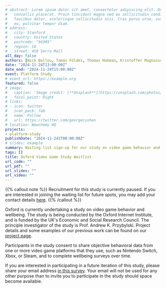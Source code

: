```yaml
---
# abstract: Lorem ipsum dolor sit amet, consectetur adipiscing elit. Duis posuere tellusac
#   convallis placerat. Proin tincidunt magna sed ex sollicitudin condimentum. Sed ac
#   faucibus dolor, scelerisque sollicitudin nisi. Cras purus urna, suscipit quis sapien
#   eu, pulvinar tempor diam.
# address:
#   city: Stanford
#   country: United States
#   postcode: "94305"
#   region: CA
#   street: 450 Serra Mall
all_day: false
authors: [Nick Ballou, Tamás Földes, Thomas Hakman, Kristoffer Magnusson, Matti Vurore, Andrew K Przybylski]
date: "2024-11-24T13:00:00Z"
date_end: "2024-11-24T15:00:00Z"
event: Platform Study
# event_url: https://example.org
featured: false
# image:
#   caption: 'Image credit: [**Unsplash**](https://unsplash.com/photos/bzdhc5b3Bxs)'
#   focal_point: Right
# links:
# - icon: twitter
#   icon_pack: fab
#   name: Follow
#   url: https://twitter.com/georgecushen
# location: Wowchemy HQ
projects:
- platform-study
publishDate: "2024-11-241T00:00:00Z"
# slides: example
summary: Waiting list sign-up for our study on video game behavior and wellbeing.
tags: []
title: Oxford Video Game Study Waitlist
url_code: ""
url_pdf: ""
url_slides: ""
url_video: ""
---
```


{{% callout note %}}
Recruitment for this study is currently paused. If you are interested in joining the waiting list for future spots, you may add your contact details [here](https://oii.qualtrics.com/jfe/form/SV_1Lb5o7F3RHhQ2Ue). 
{{% /callout %}}

Oxford is currently undertaking a study on video game behavior and wellbeing. The study is being conducted by the Oxford Internet Institute, and is funded by the UK's Economic and Social Research Council. The principle investigator of the study is Prof. Andrew K. Przybylski. Project details and some examples of our previous work can be found on our [project page](https://www.oii.ox.ac.uk/research/projects/understanding-video-game-play-and-mental-health/). 

Participants in the study consent to share objective behavioral data from one or more video game platforms that they use, such as Nintendo Switch, Xbox, or Steam, and to complete wellbeing surveys over time. 

If you are interested in participating in a future iteration of this study, please share your email address [in this survey](https://oii.qualtrics.com/jfe/form/SV_1Lb5o7F3RHhQ2Ue). Your email will not be used for any other purpose than to invite you to participate in the study should space become available. 